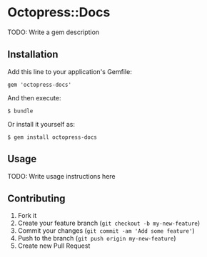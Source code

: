 # Octopress::Docs

TODO: Write a gem description

## Installation

Add this line to your application's Gemfile:

    gem 'octopress-docs'

And then execute:

    $ bundle

Or install it yourself as:

    $ gem install octopress-docs

## Usage

TODO: Write usage instructions here

## Contributing

1. Fork it
2. Create your feature branch (`git checkout -b my-new-feature`)
3. Commit your changes (`git commit -am 'Add some feature'`)
4. Push to the branch (`git push origin my-new-feature`)
5. Create new Pull Request
